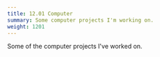 ```yaml
---
title: 12.01 Computer
summary: Some computer projects I'm working on.
weight: 1201
---
```


Some of the computer projects I've worked on.

